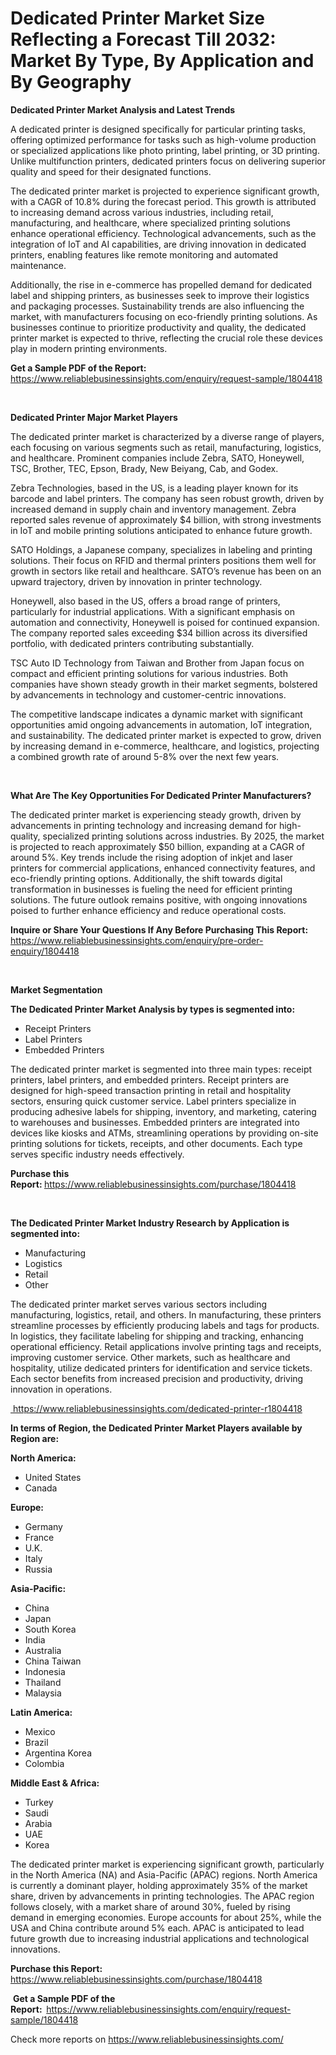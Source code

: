 <p><h1>Dedicated Printer Market Size Reflecting a Forecast Till 2032: Market By Type, By Application and By Geography</h1></p><p><strong>Dedicated Printer Market Analysis and Latest Trends</strong></p>
<p><p>A dedicated printer is designed specifically for particular printing tasks, offering optimized performance for tasks such as high-volume production or specialized applications like photo printing, label printing, or 3D printing. Unlike multifunction printers, dedicated printers focus on delivering superior quality and speed for their designated functions.</p><p>The dedicated printer market is projected to experience significant growth, with a CAGR of 10.8% during the forecast period. This growth is attributed to increasing demand across various industries, including retail, manufacturing, and healthcare, where specialized printing solutions enhance operational efficiency. Technological advancements, such as the integration of IoT and AI capabilities, are driving innovation in dedicated printers, enabling features like remote monitoring and automated maintenance.</p><p>Additionally, the rise in e-commerce has propelled demand for dedicated label and shipping printers, as businesses seek to improve their logistics and packaging processes. Sustainability trends are also influencing the market, with manufacturers focusing on eco-friendly printing solutions. As businesses continue to prioritize productivity and quality, the dedicated printer market is expected to thrive, reflecting the crucial role these devices play in modern printing environments.</p></p>
<p><strong>Get a Sample PDF of the Report:&nbsp;</strong> <a href="https://www.reliablebusinessinsights.com/enquiry/request-sample/1804418?utm_campaign=2445&utm_medium=2&utm_source=Github&utm_content=ia&utm_term=19022025&utm_id=dedicated-printer">https://www.reliablebusinessinsights.com/enquiry/request-sample/1804418</a></p>
<p>&nbsp;</p>
<p><strong>Dedicated Printer Major Market Players</strong></p>
<p><p>The dedicated printer market is characterized by a diverse range of players, each focusing on various segments such as retail, manufacturing, logistics, and healthcare. Prominent companies include Zebra, SATO, Honeywell, TSC, Brother, TEC, Epson, Brady, New Beiyang, Cab, and Godex.</p><p>Zebra Technologies, based in the US, is a leading player known for its barcode and label printers. The company has seen robust growth, driven by increased demand in supply chain and inventory management. Zebra reported sales revenue of approximately $4 billion, with strong investments in IoT and mobile printing solutions anticipated to enhance future growth.</p><p>SATO Holdings, a Japanese company, specializes in labeling and printing solutions. Their focus on RFID and thermal printers positions them well for growth in sectors like retail and healthcare. SATO’s revenue has been on an upward trajectory, driven by innovation in printer technology.</p><p>Honeywell, also based in the US, offers a broad range of printers, particularly for industrial applications. With a significant emphasis on automation and connectivity, Honeywell is poised for continued expansion. The company reported sales exceeding $34 billion across its diversified portfolio, with dedicated printers contributing substantially.</p><p>TSC Auto ID Technology from Taiwan and Brother from Japan focus on compact and efficient printing solutions for various industries. Both companies have shown steady growth in their market segments, bolstered by advancements in technology and customer-centric innovations.</p><p>The competitive landscape indicates a dynamic market with significant opportunities amid ongoing advancements in automation, IoT integration, and sustainability. The dedicated printer market is expected to grow, driven by increasing demand in e-commerce, healthcare, and logistics, projecting a combined growth rate of around 5-8% over the next few years.</p></p>
<p>&nbsp;</p>
<p><strong>What Are The Key Opportunities For Dedicated Printer Manufacturers?</strong></p>
<p><p>The dedicated printer market is experiencing steady growth, driven by advancements in printing technology and increasing demand for high-quality, specialized printing solutions across industries. By 2025, the market is projected to reach approximately $50 billion, expanding at a CAGR of around 5%. Key trends include the rising adoption of inkjet and laser printers for commercial applications, enhanced connectivity features, and eco-friendly printing options. Additionally, the shift towards digital transformation in businesses is fueling the need for efficient printing solutions. The future outlook remains positive, with ongoing innovations poised to further enhance efficiency and reduce operational costs.</p></p>
<p><strong>Inquire or Share Your Questions If Any Before Purchasing This Report:</strong> <a href="https://www.reliablebusinessinsights.com/enquiry/pre-order-enquiry/1804418?utm_campaign=2445&utm_medium=2&utm_source=Github&utm_content=ia&utm_term=19022025&utm_id=dedicated-printer">https://www.reliablebusinessinsights.com/enquiry/pre-order-enquiry/1804418</a></p>
<p>&nbsp;</p>
<p><strong>Market Segmentation</strong></p>
<p><strong>The Dedicated Printer Market Analysis by types is segmented into:</strong></p>
<p><ul><li>Receipt Printers</li><li>Label Printers</li><li>Embedded Printers</li></ul></p>
<p><p>The dedicated printer market is segmented into three main types: receipt printers, label printers, and embedded printers. Receipt printers are designed for high-speed transaction printing in retail and hospitality sectors, ensuring quick customer service. Label printers specialize in producing adhesive labels for shipping, inventory, and marketing, catering to warehouses and businesses. Embedded printers are integrated into devices like kiosks and ATMs, streamlining operations by providing on-site printing solutions for tickets, receipts, and other documents. Each type serves specific industry needs effectively.</p></p>
<p><strong>Purchase this Report:&nbsp;</strong><a href="https://www.reliablebusinessinsights.com/purchase/1804418?utm_campaign=2445&utm_medium=2&utm_source=Github&utm_content=ia&utm_term=19022025&utm_id=dedicated-printer">https://www.reliablebusinessinsights.com/purchase/1804418</a></p>
<p>&nbsp;</p>
<p><strong>The Dedicated Printer Market Industry Research by Application is segmented into:</strong></p>
<p><ul><li>Manufacturing</li><li>Logistics</li><li>Retail</li><li>Other</li></ul></p>
<p><p>The dedicated printer market serves various sectors including manufacturing, logistics, retail, and others. In manufacturing, these printers streamline processes by efficiently producing labels and tags for products. In logistics, they facilitate labeling for shipping and tracking, enhancing operational efficiency. Retail applications involve printing tags and receipts, improving customer service. Other markets, such as healthcare and hospitality, utilize dedicated printers for identification and service tickets. Each sector benefits from increased precision and productivity, driving innovation in operations.</p></p>
<p><a href="https://www.reliablebusinessinsights.com/dedicated-printer-r1804418?utm_campaign=2445&utm_medium=2&utm_source=Github&utm_content=ia&utm_term=19022025&utm_id=dedicated-printer">&nbsp;https://www.reliablebusinessinsights.com/dedicated-printer-r1804418</a></p>
<p><strong>In terms of Region, the Dedicated Printer Market Players available by Region are:</strong></p>
<p>
    <p> <strong> North America: </strong>
        <ul>
            <li>United States</li>
            <li>Canada</li>
        </ul>
        </p> 
    <p> <strong> Europe: </strong>
        <ul>
            <li>Germany</li>
            <li>France</li>
            <li>U.K.</li>
            <li>Italy</li>
            <li>Russia</li>
        </ul>
        </p> 
    <p> <strong> Asia-Pacific: </strong>
        <ul>
            <li>China</li>
            <li>Japan</li>
            <li>South Korea</li>
            <li>India</li>
            <li>Australia</li>
            <li>China Taiwan</li>
            <li>Indonesia</li>
            <li>Thailand</li>
            <li>Malaysia</li>
        </ul>
        </p> 
    <p> <strong> Latin America: </strong>
        <ul>
            <li>Mexico</li>
            <li>Brazil</li>
            <li>Argentina Korea</li>
            <li>Colombia</li>
        </ul>
        </p> 
    <p> <strong> Middle East & Africa: </strong>
        <ul>
            <li>Turkey</li>
            <li>Saudi</li>
            <li>Arabia</li>
            <li>UAE</li>
            <li>Korea</li>
        </ul>
    </p>
    </p>
<p><p>The dedicated printer market is experiencing significant growth, particularly in the North America (NA) and Asia-Pacific (APAC) regions. North America is currently a dominant player, holding approximately 35% of the market share, driven by advancements in printing technologies. The APAC region follows closely, with a market share of around 30%, fueled by rising demand in emerging economies. Europe accounts for about 25%, while the USA and China contribute around 5% each. APAC is anticipated to lead future growth due to increasing industrial applications and technological innovations.</p></p>
<p><strong>Purchase this Report: </strong><a href="https://www.reliablebusinessinsights.com/purchase/1804418?utm_campaign=2445&utm_medium=2&utm_source=Github&utm_content=ia&utm_term=19022025&utm_id=dedicated-printer">https://www.reliablebusinessinsights.com/purchase/1804418</a></p>
<p>&nbsp;<strong>Get a Sample PDF of the Report:&nbsp;&nbsp;</strong><a href="https://www.reliablebusinessinsights.com/enquiry/request-sample/1804418?utm_campaign=2445&utm_medium=2&utm_source=Github&utm_content=ia&utm_term=19022025&utm_id=dedicated-printer">https://www.reliablebusinessinsights.com/enquiry/request-sample/1804418</a></p>
<p><strong></strong></p>
<p>Check more reports on <a href="https://www.reliablebusinessinsights.com/?utm_campaign=2445&utm_medium=2&utm_source=Github&utm_content=ia&utm_term=19022025&utm_id=dedicated-printer">https://www.reliablebusinessinsights.com/</a></p>